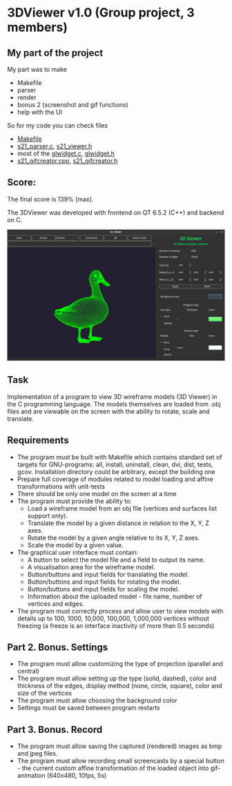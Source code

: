 # 3DViewer v1.0 (Group project, 3 members)

## My part of the project
My part was to make
   + Makefile
   + parser
   + render
   + bonus 2 (screenshot and gif functions)
   + help with the UI

So for my code you can check files
+ [Makefile](src/Makefile)
+ [s21_parser.c](src/s21_parser.c), [s21_viewer.h](src/s21_viewer.h)
+ most of the [glwidget.c](src/s21_glwidget.cpp), [glwidget.h](src/s21_glwidget.h)
+ [s21_gifcreator.cpp](src/s21_gifcreator.cpp), [s21_gifcreator.h](src/s21_gifcreator.h)

## Score:
The final score is 139% (max).

The 3DViewer was developed with frontend on QT 6.5.2 (C++) and backend on C.

![3DViewer](misc/3DViewer.png)

## Task

Implementation of a program to view 3D wireframe models (3D Viewer) in the C programming language. The models themselves are loaded from .obj files and are viewable on the screen with the ability to rotate, scale and translate.

## Requirements

- The program must be built with Makefile which contains standard set of targets for GNU-programs: all, install, uninstall, clean, dvi, dist, tests, gcov. Installation directory could be arbitrary, except the building one
- Prepare full coverage of modules related to model loading and affine transformations with unit-tests
- There should be only one model on the screen at a time
- The program must provide the ability to:
    - Load a wireframe model from an obj file (vertices and surfaces list support only).
    - Translate the model by a given distance in relation to the X, Y, Z axes.
    - Rotate the model by a given angle relative to its X, Y, Z axes.
    - Scale the model by a given value.
- The graphical user interface must contain:
    - A button to select the model file and a field to output its name.
    - A visualisation area for the wireframe model.
    - Button/buttons and input fields for translating the model.
    - Button/buttons and input fields for rotating the model.
    - Button/buttons and input fields for scaling the model.
    - Information about the uploaded model - file name, number of vertices and edges.
- The program must correctly process and allow user to view models with details up to 100, 1000, 10,000, 100,000, 1,000,000  vertices without freezing (a freeze is an interface inactivity of more than 0.5 seconds)

## Part 2. Bonus. Settings

- The program must allow customizing the type of projection (parallel and central)
- The program must allow setting up the type (solid, dashed), color and thickness of the edges, display method (none, circle, square), color and size of the vertices
- The program must allow choosing the background color
- Settings must be saved between program restarts

## Part 3. Bonus. Record

- The program must allow saving the captured (rendered) images as bmp and jpeg files.
- The program must allow recording small screencasts by a special button - the current custom affine transformation of the loaded object into gif-animation (640x480, 10fps, 5s)
